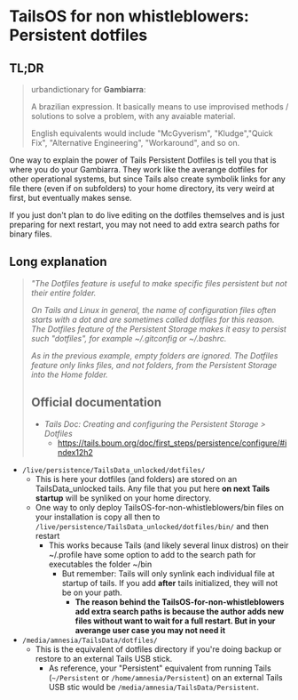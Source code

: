 # TailsOS for non whistleblowers: Persistent dotfiles

## TL;DR

> urbandictionary for **Gambiarra**:
>
> A brazilian expression. It basically means to use improvised methods / solutions to solve a problem, with any avaiable material.
> 
> English equivalents would include "McGyverism", "Kludge","Quick Fix", "Alternative Engineering", "Workaround", and so on.

One way to explain the power of Tails Persistent Dotfiles is tell you
that is where you do your Gambiarra. They work like the averange dotfiles for
other operational systems, but since Tails also create symbolik links for any file
there (even if on subfolders) to your home directory, its very weird at first,
but eventually makes sense.

If you just don't plan to do live editing on the dotfiles themselves and
is just preparing for next restart, you may not need to add extra search
paths for binary files.

## Long explanation

> _"The Dotfiles feature is useful to make specific files persistent but not their entire folder._
>
> _On Tails and Linux in general, the name of configuration files often starts with a dot and are sometimes called dotfiles for this reason. The Dotfiles feature of the Persistent Storage makes it easy to persist such "dotfiles", for example ~/.gitconfig or ~/.bashrc._
>
> _As in the previous example, empty folders are ignored. The Dotfiles feature only links files, and not folders, from the Persistent Storage into the Home folder._
>
> ## Official documentation
> - _Tails Doc: Creating and configuring the Persistent Storage > Dotfiles_
>    - <https://tails.boum.org/doc/first_steps/persistence/configure/#index12h2>


- `/live/persistence/TailsData_unlocked/dotfiles/`
  - This is here your dotfiles (and folders) are stored on an TailsData_unlocked
    tails. Any file that you put here **on next Tails startup** will be synliked
    on your home directory.
  - One way to only deploy TailsOS-for-non-whistleblowers/bin files on your
    installation is copy all then to
    `/live/persistence/TailsData_unlocked/dotfiles/bin/` and then restart
    - This works because Tails (and likely several linux distros) on their
      ~/.profile have some option to add to the search path for executables the
      folder ~/bin
      - But remember: Tails will only synlink each individual file at startup
        of tails. If you add **after** tails initialized, they will not be
        on your path.
        - **The reason behind the TailsOS-for-non-whistleblowers add extra
          search paths is because the author adds new files without want
          to wait for a full restart. But in your averange user case you
          may not need it**
- `/media/amnesia/TailsData/dotfiles/`
  - This is the equivalent of dotfiles directory if you're doing backup or
    restore to an external Tails USB stick.
    - As reference, your "Persistent" equivalent from running Tails
      (`~/Persistent` or `/home/amnesia/Persistent`) on an external Tails
      USB stic would be `/media/amnesia/TailsData/Persistent`.